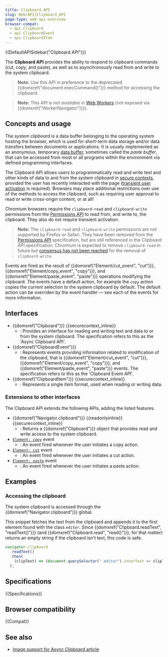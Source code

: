 ```yaml
---
title: Clipboard API
slug: Web/API/Clipboard_API
page-type: web-api-overview
browser-compat:
  - api.Clipboard
  - api.ClipboardEvent
  - api.ClipboardItem
---
```


{{DefaultAPISidebar("Clipboard API")}}

The **Clipboard API** provides the ability to respond to clipboard commands (cut, copy, and paste), as well as to asynchronously read from and write to the system clipboard.

> **Note:** Use this API in preference to the deprecated {{domxref("document.execCommand()")}} method for accessing the clipboard.

> **Note:** This API is _not available_ in [Web Workers](/en-US/docs/Web/API/Web_Workers_API) (not exposed via {{domxref("WorkerNavigator")}}).

## Concepts and usage

The _system clipboard_ is a data buffer belonging to the operating system hosting the browser, which is used for short-term data storage and/or data transfers between documents or applications.
It is usually implemented as an anonymous, temporary [data buffer](https://en.wikipedia.org/wiki/Data_buffer), sometimes called the _paste buffer_, that can be accessed from most or all programs within the environment via defined programming interfaces.

The Clipboard API allows users to programmatically read and write text and other kinds of data to and from the system clipboard in [secure contexts](/en-US/docs/Web/Security/Secure_Contexts), provided the user has recently interacted with the page ([transient user activation](/en-US/docs/Web/Security/User_activation) is required).
Browsers may place additional restrictions over use of the methods to access the clipboard, such as requiring user approval to read or write cross-origin content, or at all!

Chromium browsers require the `clipboard-read` and `clipboard-write` permissions from the [Permissions API](/en-US/docs/Web/API/Permissions_API) to read from, and write to, the clipboard.
They also do not require transient activation.

> **Note:** The `clipboard-read` and `clipboard-write` permissions are not supported by Firefox or Safari.
> They have been removed from the [Permissions API](/en-US/docs/Web/API/Permissions_API) specification, but are still referenced in the Clipboard API specification.
> Chromium is expected to remove `clipboard-read` in future but [consensus has not been reached](https://github.com/w3c/clipboard-apis/issues/163) for the removal of `clipboard-write`.

Events are fired as the result of {{domxref("Element/cut_event", "cut")}}, {{domxref("Element/copy_event", "copy")}}, and {{domxref("Element/paste_event", "paste")}} operations modifying the clipboard.
The events have a default action, for example the `copy` action copies the current selection to the system clipboard by default.
The default action can be overriden by the event handler — see each of the events for more information.

## Interfaces

- {{domxref("Clipboard")}} {{securecontext_inline}}
  - : Provides an interface for reading and writing text and data to or from the system clipboard.
    The specification refers to this as the 'Async Clipboard API'.
- {{domxref("ClipboardEvent")}}
  - : Represents events providing information related to modification of the clipboard, that is {{domxref("Element/cut_event", "cut")}}, {{domxref("Element/copy_event", "copy")}}, and {{domxref("Element/paste_event", "paste")}} events.
    The specification refers to this as the 'Clipboard Event API'.
- {{domxref("ClipboardItem")}} {{securecontext_inline}}
  - : Represents a single item format, used when reading or writing data.

### Extensions to other interfaces

The Clipboard API extends the following APIs, adding the listed features.

- {{domxref("Navigator.clipboard")}} {{readonlyinline}} {{securecontext_inline}}
  - : Returns a {{domxref("Clipboard")}} object that provides read and write access to the system clipboard.
- [`Element: copy`](/en-US/docs/Web/API/Element/copy_event) event
  - : An event fired whenever the user initiates a copy action.
- [`Element: cut`](/en-US/docs/Web/API/Element/cut_event) event
  - : An event fired whenever the user initiates a cut action.
- [`Element: paste`](/en-US/docs/Web/API/Element/cut_event) event
  - : An event fired whenever the user initiates a paste action.

<!-- Note `Window: clipboardchange` event is in spec but not implemented -->

## Examples

### Accessing the clipboard

The system clipboard is accessed through the {{domxref("Navigator.clipboard")}} global.

This snippet fetches the text from the clipboard and appends it to the first element found with the class `editor`.
Since {{domxref("Clipboard.readText", "readText()")}} (and {{domxref("Clipboard.read", "read()")}}, for that matter) returns an empty string if the clipboard isn't text, this code is safe.

```js
navigator.clipboard
  .readText()
  .then(
    (clipText) => (document.querySelector(".editor").innerText += clipText),
  );
```

## Specifications

{{Specifications}}

## Browser compatibility

{{Compat}}

## See also

- [Image support for Async Clipboard article](https://web.dev/articles/async-clipboard)

